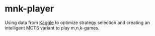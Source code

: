 # mnk-player
Using data from [Kaggle](https://www.kaggle.com/competitions/um-game-playing-strength-of-mcts-variants/overview) to optimize strategy selection and creating an intelligent MCTS variant to play m,n,k-games. 
